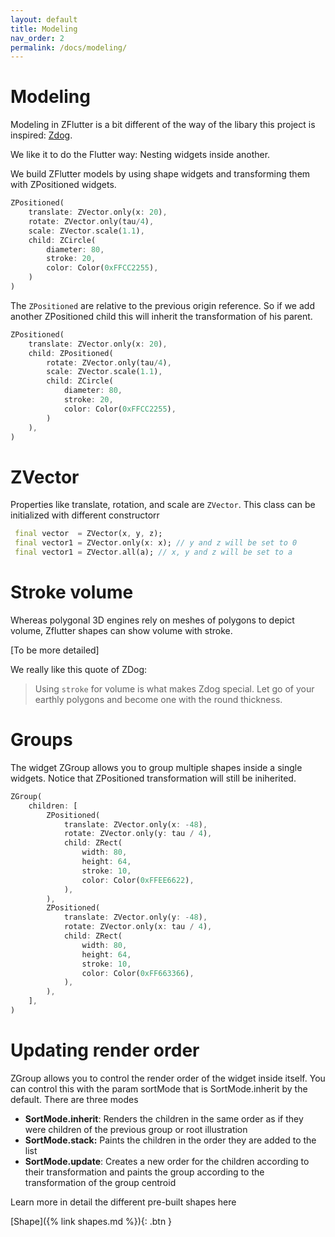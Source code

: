 ```yaml
---
layout: default
title: Modeling
nav_order: 2
permalink: /docs/modeling/
---
```


# Modeling

Modeling in ZFlutter is a bit different of the way of the libary this project is inspired: [Zdog](https://zzz.dog/modeling).

We like it to do the Flutter way: Nesting widgets inside another.

We build ZFlutter models by using shape widgets and transforming them with ZPositioned widgets.

```dart
ZPositioned(
    translate: ZVector.only(x: 20),
    rotate: ZVector.only(tau/4),
    scale: ZVector.scale(1.1),
    child: ZCircle(    
        diameter: 80,
        stroke: 20,
        color: Color(0xFFCC2255),
    )
) 

```

The `ZPositioned` are relative to the previous origin reference. So if we add another ZPositioned child this will inherit the transformation of his parent.

```dart
ZPositioned(
    translate: ZVector.only(x: 20),
    child: ZPositioned(
        rotate: ZVector.only(tau/4),
        scale: ZVector.scale(1.1),
        child: ZCircle(    
            diameter: 80,
            stroke: 20,
            color: Color(0xFFCC2255),
        )
    ),
) 
```


# ZVector

Properties like translate, rotation, and scale are `ZVector`. 
This class can be initialized with different constructorr

```dart
 final vector  = ZVector(x, y, z);
 final vector1 = ZVector.only(x: x); // y and z will be set to 0
 final vector1 = ZVector.all(a); // x, y and z will be set to a

```


# Stroke volume

Whereas polygonal 3D engines rely on meshes of polygons to depict volume, Zflutter shapes can show volume with stroke.

[To be more detailed]

We really like this quote of ZDog:

> Using `stroke` for volume is what makes Zdog special. Let go of your earthly polygons and become one with the round thickness.



# Groups

The widget ZGroup allows you to group multiple shapes inside a single widgets. Notice that ZPositioned transformation will still be iniherited.

```dart
ZGroup(
    children: [
        ZPositioned(
            translate: ZVector.only(x: -48),
            rotate: ZVector.only(y: tau / 4),
            child: ZRect(
                width: 80,
                height: 64,
                stroke: 10,
                color: Color(0xFFEE6622),
            ),
        ),
        ZPositioned(
            translate: ZVector.only(y: -48),
            rotate: ZVector.only(x: tau / 4),
            child: ZRect(
                width: 80,
                height: 64,
                stroke: 10,
                color: Color(0xFF663366),
            ),
        ),
    ],
)
```

# Updating render order

ZGroup allows you to control the render order of the widget inside itself. You can control this with the param sortMode
that is SortMode.inherit by the default. There are three modes

- **SortMode.inherit**: Renders the children in the same order as if they were children of the previous group or root illustration
- **SortMode.stack:** Paints the children in the order they are added to the list
- **SortMode.update**: Creates a new order for the children according to their transformation and paints the group according to the transformation of the group centroid


Learn more in detail the different pre-built shapes here

[Shape]({% link shapes.md %}){: .btn }